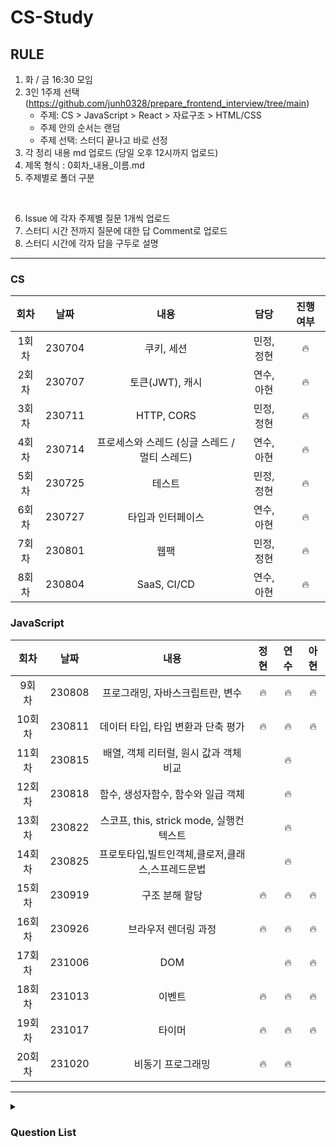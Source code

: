 # CS-Study

## RULE
1. 화 / 금 16:30 모임
2. 3인 1주제 선택 (https://github.com/junh0328/prepare_frontend_interview/tree/main)
   - 주제: CS > JavaScript > React > 자료구조 > HTML/CSS
   - 주제 안의 순서는 랜덤
   - 주제 선택: 스터디 끝나고 바로 선정
3. 각 정리 내용 md 업로드 (당일 오후 12시까지 업로드)
4. 제목 형식 : 0회차_내용_이름.md
5. 주제별로 폴더 구분

<br/>

6. Issue 에 각자 주제별 질문 1개씩 업로드
7. 스터디 시간 전까지 질문에 대한 답 Comment로 업로드
8. 스터디 시간에 각자 답을 구두로 설명

---
### CS
|  회차  |  날짜  |                     내용                      |       담당       | 진행 여부 |
| :----: | :----: | :-------------------------------------------: | :--------------: | :-------: |
| 1회차  | 230704 |                  쿠키, 세션                   |    민정, 정현    |     🔥     |
| 2회차  | 230707 |                토큰(JWT), 캐시                |    연수, 아현    |     🔥     |
| 3회차  | 230711 |                  HTTP, CORS                   |    민정, 정현    |     🔥     |
| 4회차  | 230714 | 프로세스와 스레드 (싱글 스레드 / 멀티 스레드) |    연수, 아현    |     🔥     |
| 5회차  | 230725 |                    테스트                     |    민정, 정현    |     🔥     |
| 6회차  | 230727 |               타입과 인터페이스               |    연수, 아현    |     🔥     |
| 7회차  | 230801 |                     웹팩                      |    민정, 정현    |     🔥     |
| 8회차  | 230804 |                  SaaS, CI/CD                  |    연수, 아현    |     🔥     |


### JavaScript
|  회차  |  날짜  |                     내용                     | 정현 | 연수 | 아현 |
| :----: | :----: | :------------------------------------------: | :--: | :--: | :--: |
| 9회차  | 230808 |       프로그래밍, 자바스크립트란, 변수       |   🔥   |  🔥   |   🔥  |
| 10회차 | 230811 |      데이터 타입, 타입 변환과 단축 평가      |  🔥   |  🔥   |  🔥   |
| 11회차 | 230815 |    배열, 객체 리터럴, 원시 값과 객체 비교    |      |   🔥   |      |
| 12회차 | 230818 |      함수, 생성자함수, 함수와 일급 객체      |      |   🔥   |      |
| 13회차 | 230822 |   스코프, this, strick mode, 실행컨텍스트    |      |   🔥   |      |
| 14회차 | 230825 | 프로토타입,빌트인객체,클로저,클래스,스프레드문법 |       |   🔥   |       |
| 15회차 | 230919 |              구조 분해 할당             |   🔥   |  🔥   |   🔥  |
| 16회차 | 230926 |            브라우저 렌더링 과정           |   🔥   |  🔥   |   🔥  |
| 17회차 | 231006 |            DOM                       |        |  🔥   |   🔥  |
| 18회차 | 231013 |            이벤트                      |   🔥   |  🔥   |   🔥  |
| 19회차 | 231017 |            타이머                      |   🔥   |  🔥   |   🔥  |
| 20회차 | 231020 |            비동기 프로그래밍              |   🔥   |  🔥   |       |



---
<details>
  <summary>
     <h3>Question List</h3>
  </summary>

|    분류    |                             내용                             | 진행 여부 |
| :--------: | :----------------------------------------------------------: | :-------: |
|     CS     |                      프로세스와 스레드                       |     🔥     |
|            |                  싱글 스레드와 멀티 스레드                   |     🔥     |
|            |                             HTTP                             |     🔥     |
|            |                          쿠키 세션                           |     🔥     |
|            |                             CORS                             |     🔥     |
|            |                             SaaS                             |     🔥     |
|            |                       토큰(JWT), 캐시                        |     🔥     |
|            |                            CI/CD                             |     🔥     |
|            |                            테스트                            |     🔥     |
|            |                             웹팩                             |     🔥     |
|            |                      타입과 인터페이스                       |     🔥     |
| JavaScript |                          프로그래밍                          |           |
|            |                        자바스크립트란                        |           |
|            |                             변수                             |           |
|            |                         데이터 타입                          |           |
|            |                     타입변환과 단축 평가                     |           |
|            |                             배열                             |           |
|            |                         객체 리터럴                          |           |
|            |                     원시 값과 객체 비교                      |           |
|            |                             함수                             |           |
|            |                            스코프                            |           |
|            |                 생성자 함수에 의한 객체 생성                 |           |
|            |                       함수와 일급 객체                       |           |
|            |                          프로토타입                          |           |
|            |                         strict mode                          |           |
|            |                         빌트인 객체                          |           |
|            |                             this                             |           |
|            |                        실행 컨텍스트                         |           |
|            |                            클로저                            |           |
|            |                            클래스                            |           |
|            |                        스프레드 문법                         |           |
|            |                        구조 분해 할당                        |     🔥      |
|            |                     브라우저 렌더링 과정                     |      🔥     |
|            |                             DOM                              |           |
|            |                            이벤트                            |      🔥     |
|            |                            타이머                            |     🔥      |
|            |                      비동기 프로그래밍                       |           |
|            |                             Ajax                             |           |
|            |                           REST API                           |           |
|            |                           Promise                            |           |
|            |                   제너레이터와 async await                   |           |
|            |                             에러                             |           |
|            |                             모듈                             |           |
|   React    |               리액트란? 리액트를 사용하는 이유               |           |
|            |                         Virtual DOM                          |           |
|            |       React에서 함수 컴포넌트와 클래스 컴포넌트의 차이       |           |
|            | 리액트에서 함수형 컴포넌트라고 부르지 않고 함수 컴포넌트라고 부르는 이유 |           |
|            |                     props와 state의 차이                     |           |
|            |                             FLUX                             |           |
|            |                            리덕스                            |           |
|            |               React에서 state의 불변성 유지란?               |           |
|            | 리듀서 내부에서 불변성을 지키는 이유는? 전개 연산자의 단점을 해결할 수 있는 방법 |           |
|            |    리액트 사용시에 부수효과로 인해 생기는 문제점이 있다면    |           |
|            |               컴포넌트의 라이프 사이클 메서드                |           |
|            |                         Hooks의 종류                         |           |
|            |                    리액트의 성능개선 방법                    |           |
|  자료구조  |                         자료구조란?                          |           |
|            |                            리스트                            |           |
|            |                              큐                              |           |
|            |                             스택                             |           |
|            |                         Linked List                          |           |
|            |                         해쉬 테이블                          |           |
|            |                             트리                             |           |
|            |                              힙                              |           |
|            |                            그래프                            |           |
|    HTML    |                           DOCTYPE                            |           |
|            |                     웹 표준 및 웹 접근성                     |           |
|            |                           SVG란 ?                            |           |
|    CSS     |                           display                            |           |
|            |                           position                           |           |
|            |                            float                             |           |
|            |                         Fexbod, Grid                         |           |
|            |              이미지 태그를 스타일로 대체하는 법              |           |
|            |                      반응형 웹의 3요소                       |           |
|            |                    CSS Select의 작동 원리                    |           |
|            |                    반응형 웹과 적응형 웹                     |           |
|            |                        FX, EM (단위)                         |           |
|            |                      CSS 적용 우선순위                       |           |
|            |                          CSS-in-JS                           |           |
|            |                         CSS 전처리기                         |           |
|            |                   Padding과 Margin의 차이                    |           |

</details>

